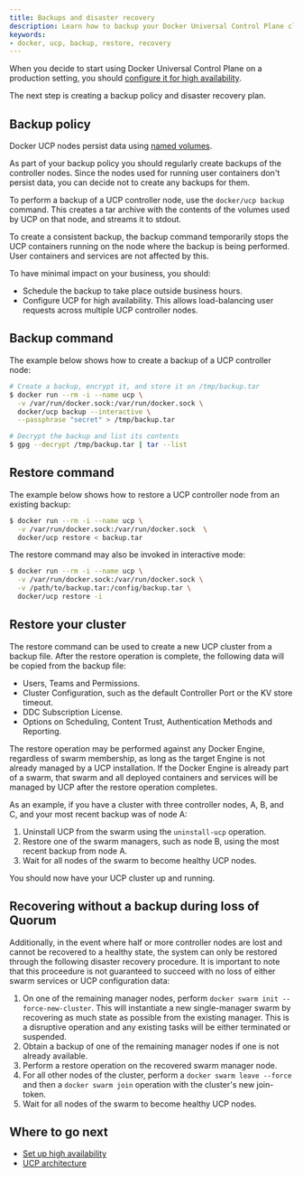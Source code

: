 ```yaml
---
title: Backups and disaster recovery
description: Learn how to backup your Docker Universal Control Plane cluster, and to recover your cluster from an existing backup.
keywords:
- docker, ucp, backup, restore, recovery
---
```


When you decide to start using Docker Universal Control Plane on a production
setting, you should
[configure it for high availability](index.md).

The next step is creating a backup policy and disaster recovery plan.

## Backup policy

Docker UCP nodes persist data using [named volumes](../architecture.md).

As part of your backup policy you should regularly create backups of the
controller nodes. Since the nodes used for running user containers don't
persist data, you can decide not to create any backups for them.

To perform a backup of a UCP controller node, use the `docker/ucp backup`
command. This creates a tar archive with the contents of the volumes used by
UCP on that node, and streams it to stdout.

To create a consistent backup, the backup command temporarily stops the UCP
containers running on the node where the backup is being performed. User
containers and services are not affected by this.

To have minimal impact on your business, you should:

* Schedule the backup to take place outside business hours.
* Configure UCP for high availability. This allows load-balancing user requests
across multiple UCP controller nodes.

## Backup command

The example below shows how to create a backup of a UCP controller node:

```bash
# Create a backup, encrypt it, and store it on /tmp/backup.tar
$ docker run --rm -i --name ucp \
  -v /var/run/docker.sock:/var/run/docker.sock \
  docker/ucp backup --interactive \
  --passphrase "secret" > /tmp/backup.tar

# Decrypt the backup and list its contents
$ gpg --decrypt /tmp/backup.tar | tar --list
```

## Restore command

The example below shows how to restore a UCP controller node from an existing
backup:

```bash
$ docker run --rm -i --name ucp \
  -v /var/run/docker.sock:/var/run/docker.sock  \
  docker/ucp restore < backup.tar
```

The restore command may also be invoked in interactive mode:

```bash
$ docker run --rm -i --name ucp \
  -v /var/run/docker.sock:/var/run/docker.sock \
  -v /path/to/backup.tar:/config/backup.tar \
  docker/ucp restore -i
```

## Restore your cluster

The restore command can be used to create a new UCP cluster from a backup file.
After the restore operation is complete, the following data will be copied from
the backup file:

* Users, Teams and Permissions.
* Cluster Configuration, such as the default Controller Port or the KV store
timeout.
* DDC Subscription License.
* Options on Scheduling, Content Trust, Authentication Methods and Reporting.

The restore operation may be performed against any Docker Engine, regardless of
swarm membership, as long as the target Engine is not already managed by a UCP
installation. If the Docker Engine is already part of a swarm, that swarm and
all deployed containers and services will be managed by UCP after the restore
operation completes.

As an example, if you have a cluster with three controller nodes, A, B, and C,
and your most recent backup was of node A:

1. Uninstall UCP from the swarm using the `uninstall-ucp` operation.
2. Restore one of the swarm managers, such as node B, using the most recent
   backup from node A.
3. Wait for all nodes of the swarm to become healthy UCP nodes.

You should now have your UCP cluster up and running.

## Recovering without a backup during loss of Quorum

Additionally, in the event where half or more controller nodes are lost and
cannot be recovered to a healthy state, the system can only be restored through
the following disaster recovery procedure. It is important to note that this
proceedure is not guaranteed to succeed with no loss of either swarm services or
UCP configuration data:

1. On one of the remaining manager nodes, perform `docker swarm init
   --force-new-cluster`. This will instantiate a new single-manager swarm by
   recovering as much state as possible from the existing manager. This is a
   disruptive operation and any existing tasks will be either terminated or
   suspended.
2. Obtain a backup of one of the remaining manager nodes if one is not already
   available.
3. Perform a restore operation on the recovered swarm manager node.
4. For all other nodes of the cluster, perform a `docker swarm leave --force`
   and then a `docker swarm join` operation with the cluster's new join-token.
5. Wait for all nodes of the swarm to become healthy UCP nodes.

## Where to go next

* [Set up high availability](index.md)
* [UCP architecture](../architecture.md)
